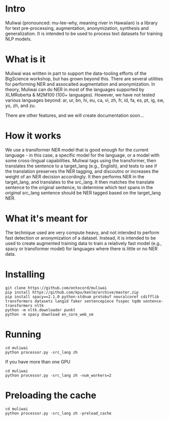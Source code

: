 # Intro
Muliwai (pronounced: mu-lee-why, meaning river in Hawaiian) is a library for text pre-processing, augmentation, anonymization, synthesis and generalization. It is intended to be used to process text datasets for training NLP models.

# What is it
Muliwai was written in part to support the data-tooling efforts of the BigScience workshop, but has grown beyond this. There are several utilities for performing NER and assocaited augmentation and anonymization. In theory, Muliwai can do NER in most of the languages supported by XLMRoberta & M2M100 (100+ languages). However, we have not tested various languages beyond: ar, ur, bn, hi, eu, ca, vi, zh, fr, id, fa, es, pt, ig, sw, yo, zh, and zu. 

There are other features, and we will create documentation soon...

# How it works
We use a transformer NER model that is good enough for the current language - in this case, a specific model for the language, or a model with some cross-lingual capabilities. Muliwai tags using the transformer, then translates the sentence to a target_lang (e.g., English), and tests to see if the translation preserves the NER tagging, and discoutns or increases the weight of an NER decision accordingly. It then performs NER in the target_lang, and translates to the src_lang. It then matches the translate sentence to the original sentence, to determine which text spans in the *original* src_lang sentence should be NER tagged based on the target_lang NER.

# What it's meant for
The technique used are very compute heavy, and not intended to perform fast detection or anonymization of a dataset. Instead, it is intended to be used to create augmented training data to train a relatively fast model (e.g., spacy or transformer model) for languages where there is little or no NER data.

# Installing
```
git clone https://github.com/ontocord/muliwai
pip install https://github.com/kpu/kenlm/archive/master.zip
pip install spacy==2.1.0 python-stdnum protobuf neuralcoref cdifflib transformers datasets langid faker sentencepiece fsspec tqdm sentence-transformers nltk
python -m nltk.downloader punkt 
python -m spacy download en_core_web_sm
```

# Running
```
cd muliwai
python processor.py -src_lang zh
```
If you have more than one GPU
```
cd muliwai
python processor.py -src_lang zh -num_workers=2
```

# Preloading the cache
```
cd muliwai
python processor.py -src_lang zh -preload_cache

```
